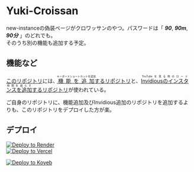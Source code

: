  # Yuki-Croissan  

 new-instanceの偽装ページがクロワッサンのやつ。パスワードは「 ***90***, ***90m***, ***90分*** 」のどれでも。  
そのうち別の機能も追加する予定。

## 機能など  
<a href="new-instance(yuki): https://github.com/LunaKamituki/new-instance">このリポジトリ</a>には、<a href="https://github.com/LunaKamituki/yuki-source"><ruby>機能を追加<rt>キーボードショートカットを追加</rt></ruby>するリポジトリ</a>と、<a href="https://github.com/LunaKamituki/yukiyoutube-inv-instances"><ruby>Invidiousのインスタンスを追加<rt>YouTubeを見る時のロード時間を減らす</rt></ruby>するリポジトリ</a>が使われている。

ご自身のリポジトリに、機能追加及びInvidious追加のリポジトリを追加するよりも、このリポジトリをデプロイした方が楽。

## デプロイ  
<a href="https://render.com/deploy?repo=https://github.com/OCxeRu-2951/Yuki-croissant.git">
 <img src="https://render.com/images/deploy-to-render-button.svg" alt="Deploy to Render"><br>
</a>
<a href="https://vercel.com/new/clone?repository-url=https://github.com/OCxeRu-2951/Yuki-croissant.git">
  <img src="https://vercel.com/button" alt="Deploy to Vercel">
</a>

[![Deploy to Koyeb](https://www.koyeb.com/static/images/deploy/button.svg)](https://app.koyeb.com/deploy?type=git&builder=buildpack&repository=https://github.com/OCxeRu-2951/Yuki-croissant&branch=main&name=yukicroissant)
<br>
